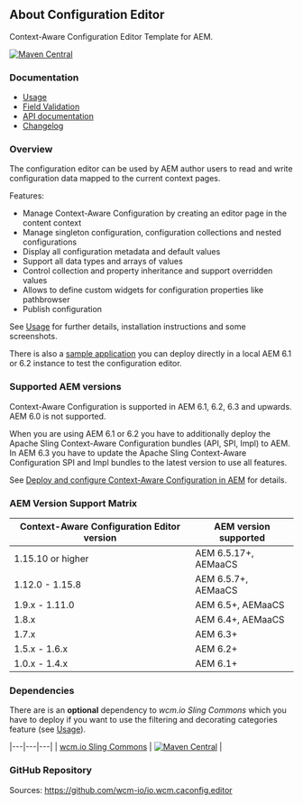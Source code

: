 ## About Configuration Editor

Context-Aware Configuration Editor Template for AEM.

[![Maven Central](https://img.shields.io/maven-central/v/io.wcm/io.wcm.caconfig.editor)](https://repo1.maven.org/maven2/io/wcm/io.wcm.caconfig.editor/)


### Documentation

* [Usage][usage]
* [Field Validation][validation]
* [API documentation][apidocs]
* [Changelog][changelog]


### Overview

The configuration editor can be used by AEM author users to read and write configuration data mapped to the current context pages.

Features:

* Manage Context-Aware Configuration by creating an editor page in the content context
* Manage singleton configuration, configuration collections and nested configurations
* Display all configuration metadata and default values
* Support all data types and arrays of values
* Control collection and property inheritance and support overridden values
* Allows to define custom widgets for configuration properties like pathbrowser
* Publish configuration

See [Usage][usage] for further details, installation instructions and some screenshots.

There is also a [sample application][sample-app] you can deploy directly in a local AEM 6.1 or 6.2 instance to test the configuration editor.


### Supported AEM versions

Context-Aware Configuration is supported in AEM 6.1, 6.2, 6.3 and upwards. AEM 6.0 is not supported.

When you are using AEM 6.1 or 6.2 you have to additionally deploy the Apache Sling Context-Aware Configuration bundles (API, SPI, Impl) to AEM. In AEM 6.3 you have to update the Apache Sling Context-Aware Configuration SPI and Impl bundles to the latest version to use all features.

See [Deploy and configure Context-Aware Configuration in AEM][deploy-configure-caconfig-in-aem] for details.


### AEM Version Support Matrix

|Context-Aware Configuration Editor version |AEM version supported
|-------------------------------------------|----------------------
|1.15.10 or higher                          |AEM 6.5.17+, AEMaaCS
|1.12.0 - 1.15.8                            |AEM 6.5.7+, AEMaaCS
|1.9.x - 1.11.0                             |AEM 6.5+, AEMaaCS
|1.8.x                                      |AEM 6.4+, AEMaaCS
|1.7.x                                      |AEM 6.3+
|1.5.x - 1.6.x                              |AEM 6.2+
|1.0.x - 1.4.x                              |AEM 6.1+


### Dependencies

There are is an **optional** dependency to *wcm.io Sling Commons* which you have to deploy if you want to use the filtering and decorating categories feature (see [Usage][usage]).

|---|---|---|
| [wcm.io Sling Commons](https://repo1.maven.org/maven2/io/wcm/io.wcm.sling.commons/) | [![Maven Central](https://img.shields.io/maven-central/v/io.wcm/io.wcm.sling.commons)](https://repo1.maven.org/maven2/io/wcm/io.wcm.sling.commons/) |


### GitHub Repository

Sources: https://github.com/wcm-io/io.wcm.caconfig.editor


[usage]: usage.html
[validation]: validation.html
[apidocs]: bundle/apidocs/
[changelog]: changes-report.html
[sample-app]: https://github.com/wcm-io/wcm-io-caconfig/tree/develop/sample-app
[deploy-configure-caconfig-in-aem]: https://wcm.io/caconfig/deploy-configure-caconfig-in-aem.html
